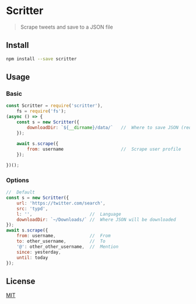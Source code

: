 # Scritter

> Scrape tweets and save to a JSON file

## Install

```bash
npm install --save scritter
```

## Usage

### Basic
```javascript
const Scritter = require('scritter'),
    fs = require('fs');
(async () => {
    const s = new Scritter({ 
        downloadDir: `${__dirname}/data/`   //  Where to save JSON (required)
    });
    
    await s.scrape({
        from: username                      //  Scrape user profile
    });

})();
```

### Options

```javascript
//  Default
const s = new Scritter({ 
    url: 'https://twitter.com/search',
    src: 'typd',
    l: '',                      //  Language 
    downloadDir: `~/Downloads/` //  Where JSON will be downloaded
});
await s.scrape({
    from: username,             //  From
    to: other_username,         //  To
    '@': other_other_username,  //  Mention
    since: yesterday,
    until: today
});
```

## License

[MIT](http://vjpr.mit-license.org)

[npm-url]: https://npmjs.org/package/scritter
